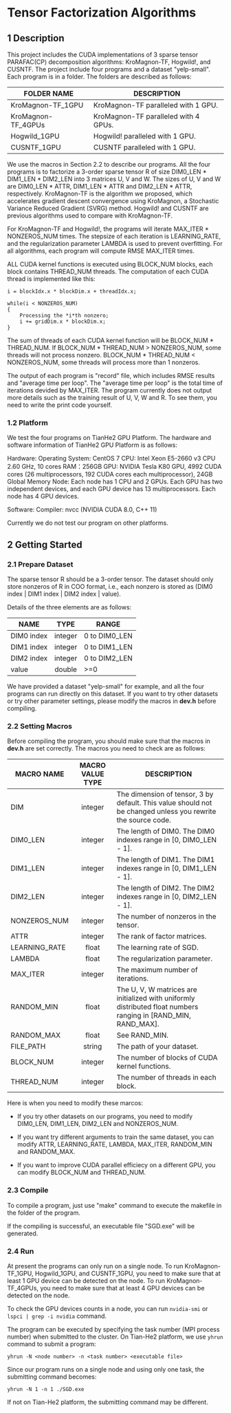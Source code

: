 # Tensor Factorization Algorithms

## 1 Description

This project includes the CUDA implementations of 3 sparse tensor PARAFAC(CP) decomposition algorithms: KroMagnon-TF, Hogwild!, and CUSNTF. The project include four programs and a dataset "yelp-small". Each program is in a folder. The folders are described as follows:

|  FOLDER NAME       | DESCRIPTION |
| ---------------- | ----------- |
| KroMagnon-TF_1GPU  | KroMagnon-TF paralleled with 1 GPU.  |		
| KroMagnon-TF_4GPUs | KroMagnon-TF paralleled with 4 GPUs. |
| Hogwild_1GPU       | Hogwild! paralleled with 1 GPU.  |
| CUSNTF_1GPU        | CUSNTF paralleled with 1 GPU.   |

We use the macros in Section 2.2 to describe our programs. All the four programs is to factorize a 3-order sparse tensor R of size DIM0_LEN \* DIM1_LEN \* DIM2_LEN into 3 matrices U, V and W. The sizes of U, V and W are DIM0_LEN \* ATTR, DIM1_LEN \* ATTR and DIM2_LEN \* ATTR, respectively. KroMagnon-TF is the algorithm we proposed, which accelerates gradient descent convergence using KroMagnon, a Stochastic Variance Reduced Gradient (SVRG) method. Hogwild! and CUSNTF are previous algorithms used to compare with KroMagnon-TF.

For KroMagnon-TF and Hogwild!, the programs will iterate MAX_ITER \* NONZEROS_NUM times. The stepsize of each iteration is LEARNING_RATE, and the regularization parameter LAMBDA is used to prevent overfitting. For all algorithms, each program will compute RMSE MAX_ITER times.

ALL CUDA kernel functions is executed using BLOCK_NUM blocks, each block contains THREAD_NUM threads. The computation of each CUDA thread is implemented like this:

```cuda
i = blockIdx.x * blockDim.x + threadIdx.x;

while(i < NONZEROS_NUM)
{
    Processing the *i*th nonzero;
	i += gridDim.x * blockDim.x;
}
```

The sum of threads of each CUDA kernel function will be BLOCK_NUM \* THREAD_NUM. If BLOCK_NUM \* THREAD_NUM > NONZEROS_NUM, some threads will not process nonzero. BLOCK_NUM \* THREAD_NUM < NONZEROS_NUM, some threads will process more than 1 nonzeros.

The output of each program is "record" file, which includes RMSE results and "average time per loop". The "average time per loop" is the total time of iterations devided by MAX_ITER. The program currently does not output more details such as the training result of U, V, W and R. To see them, you need to write the print code yourself.

### 1.2 Platform

We test the four programs on TianHe2 GPU Platform. The hardware and software information of TianHe2 GPU Platform is as follows:

Hardware:
Operating System: CentOS 7
CPU: Intel Xeon E5-2660 v3 CPU 2.60 GHz, 10 cores
RAM：256GB
GPU: NVIDIA Tesla K80 GPU, 4992 CUDA cores (26 multiprocessors, 192 CUDA cores each multiprocessor), 24GB Global Memory
Node: Each node has 1 CPU and 2 GPUs. Each GPU has two independent devices, and each GPU device has 13 multiprocessors. Each node has 4 GPU devices.

Software:
Compiler: nvcc (NVIDIA CUDA 8.0, C++ 11)

Currently we do not test our program on other platforms.

## 2 Getting Started

### 2.1 Prepare Dataset

The sparse tensor R should be a 3-order tensor. The dataset should only store nonzeros of R in COO format, i.e., each nonzero is stored as (DIM0 index | DIM1 index | DIM2 index | value).

Details of the three elements are as follows:

|NAME			    | TYPE			|    RANGE       |
| --- | :---: | --- |
|DIM0 index	  | integer	  |		0 to DIM0_LEN   |
|DIM1 index   | integer	  |		0 to DIM1_LEN   |
|DIM2 index   | integer	  |		0 to DIM2_LEN   |
|value        | double    |        >=0          |

We have provided a dataset "yelp-small" for example, and all the four programs can run directly on this dataset. If you want to try other datasets or try other parameter settings, please modify the macros in **dev.h** before compiling.

### 2.2 Setting Macros

Before compiling the program, you should make sure that the macros in **dev.h** are set correctly. The macros you need to check are as follows:

|  MACRO NAME        |   MACRO VALUE TYPE  |   DESCRIPTION |
| --- | :---: | --- |
|    DIM             |        integer      | The dimension of tensor, 3 by default. This value should not be changed unless you rewrite the source code. |
|    DIM0_LEN        |        integer      | The length of DIM0. The DIM0 indexes range in [0, DIM0_LEN - 1]. |
|    DIM1_LEN        |        integer      | The length of DIM1. The DIM1 indexes range in [0, DIM1_LEN - 1]. |
|    DIM2_LEN        |        integer      | The length of DIM2. The DIM2 indexes range in [0, DIM2_LEN - 1]. |
|    NONZEROS_NUM    |        integer      | The number of nonzeros in the tensor. |
|    ATTR            |        integer      | The rank of factor matrices. |
|    LEARNING_RATE   |        float        | The learning rate of SGD. |
|    LAMBDA          |        float        | The regularization parameter. |
|    MAX_ITER        |        integer      | The maximum number of iterations. |
|    RANDOM_MIN      |        float        | The U, V, W matrices are initialized with uniformly distributed float numbers ranging in [RAND_MIN, RAND_MAX]. |
|    RANDOM_MAX      |        float        | See RAND_MIN. |
|    FILE_PATH       |        string       | The path of your dataset. |
|    BLOCK_NUM       |        integer      | The number of blocks of CUDA kernel functions. |
|    THREAD_NUM      |        integer      | The number of threads in each block. |

Here is when you need to modify these marcos:

* If you try other datasets on our programs, you need to modify DIM0_LEN, DIM1_LEN, DIM2_LEN and NONZEROS_NUM.

* If you want try different arguments to train the same dataset, you can modify ATTR, LEARNING_RATE, LAMBDA, MAX_ITER, RANDOM_MIN and RANDOM_MAX.

* If you want to improve CUDA parallel efficiecy on a different GPU, you can modify BLOCK_NUM and THREAD_NUM.

### 2.3 Compile

To compile a program, just use "make" command to execute the makefile in the folder of the program.

If the compiling is successful, an executable file "SGD.exe" will be generated.

### 2.4 Run

At present the programs can only run on a single node. To run KroMagnon-TF_1GPU, Hogwild_1GPU, and CUSNTF_1GPU, you need to make sure that at least 1 GPU device can be detected on the node. To run KroMagnon-TF_4GPUs, you need to make sure that at least 4 GPU devices can be detected on the node.

To check the GPU devices counts in a node, you can run `nvidia-smi` or `lspci | grep -i nvidia` command.

The program can be executed by specifying the task number (MPI process number) when submitted to the cluster. On Tian-He2 platform, we use `yhrun` command to submit a program:

```
yhrun -N <node number> -n <task number> <executable file>
```

Since our program runs on a single node and using only one task, the submitting command becomes:

```
yhrun -N 1 -n 1 ./SGD.exe
```

If not on Tian-He2 platform, the submitting command may be different.

